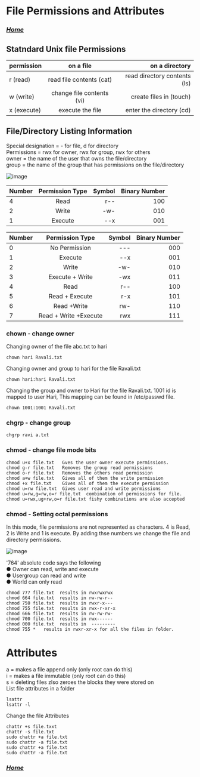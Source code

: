 # File Permissions and Attributes

### *[Home](linux.md)*

## Statndard Unix file Permissions

|permission |on a file| on a directory|
| :---  | :---: | ---: |
|r (read) |read file contents (cat)| read directory contents (ls)|
|w (write) |change file contents (vi)| create files in (touch)|
|x (execute)| execute the file |enter the directory (cd)|

## File/Directory Listing Information
Special designation = - for file, d for directory<br/>
Permissions = rwx for owner, rwx for group, rwx for others<br/>
owner = the name of the user that owns the file/directory<br/>
group = the name of the group that has permissions on the file/directory<br/>

![image](https://user-images.githubusercontent.com/1942588/123860950-934f4e00-d8f4-11eb-9da8-4a9e869afacd.png)


| Number | Permission Type | Symbol |Binary Number|
| :---  | :---: | ---: |---:|
| 4 | Read| r--|100|
| 2 | Write| -w-|010|
| 1 | Execute| --x|001|

|Number |Permission Type |Symbol|Binary Number|
| :---  | :---: | ---: | ---: |
|0 |No Permission| ---|000|
|1 |Execute| --x|001|
|2 |Write |-w-|010|
|3 |Execute + Write| -wx|011|
|4 |Read| r--|100|
|5 |Read + Execute| r-x|101|
|6 |Read +Write| rw-|110|
|7 |Read + Write +Execute| rwx|111|

### chown - change owner
Changing owner of the file abc.txt to hari
```
chown hari Ravali.txt
```
Changing owner and group to hari for the file Ravali.txt
```
chown hari:hari Ravali.txt
```
Changing the group and owner to Hari for the file Ravali.txt. 1001 id is mapped to user Hari, This mapping can be found in /etc/passwd file.
```
chown 1001:1001 Ravali.txt
```
### chgrp - change group
```
chgrp ravi a.txt
```
### chmod - change file mode bits
```
chmod u+x file.txt   Gves the user owner execute permissions.
chmod g-r file.txt   Removes the group read permissions
chmod o-r file.txt   Removes the others read permission
chmod a+w file.txt   Gives all of them the write permission
chmod +x file.txt    Gives all of them the execute permission
chmod u=rw file.txt  Gives user read and write permissions
chmod u=rw,g=rw,o=r file.txt  combination of permissions for file.
chmod u=rwx,ug+rw,o=r file.txt fishy combinations are also accepted
```

### chmod - Setting octal permissions

In this mode, file permissions are not represented as characters. 4 is Read, 2 is Write and 1 is execute. By adding thse numbers we change the file and directory permissions.<br>

![image](https://user-images.githubusercontent.com/1942588/123878848-dbc73580-d90d-11eb-85a7-3fb82288a8a7.png)

'764' absolute code says the following<br>
● Owner can read, write and execute<br>
● Usergroup can read and write<br>
● World can only read<br>
```
chmod 777 file.txt  results in rwxrwxrwx
chmod 664 file.txt  results in rw-rw-r--
chmod 750 file.txt  results in rwxr-x---
chmod 755 file.txt  results in rwx-r-xr-x
chmod 666 file.txt  results in rw-rw-rw-
chmod 700 file.txt  results in rwx------
chmod 000 file.txt  results in  ---------
chmod 755 *   results in rwxr-xr-x for all the files in folder.
```
# Attributes
a = makes a file append only (only root can do this)<br>
i = makes a file immutable (only root can do this)<br>
s = deleting files zlso zeroes the blocks they were stored on<br>
List file attributes in a folder 
```
lsattr
lsattr -l
```

Change the file Attributes
```
chattr +s file.txxt
chattr -s file.txt
sudo chattr +a file.txt
sudo chattr -a file.txt
sudo chattr +a file.txt
sudo chattr -a file.txt
```
### *[Home](linux.md)*


